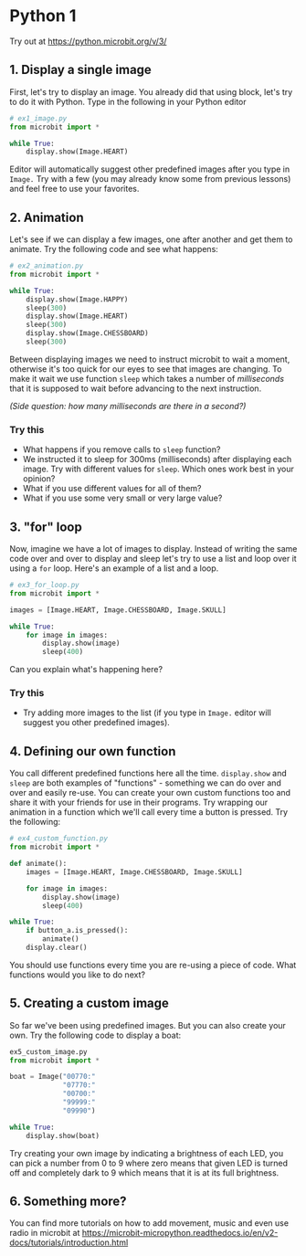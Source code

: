 # Python 1
Try out at https://python.microbit.org/v/3/

## 1. Display a single image

First, let's try to display an image. You already did that using block, let's try to do it with Python. Type in the following in your Python editor
```py
# ex1_image.py
from microbit import *

while True:
    display.show(Image.HEART)
```

Editor will automatically suggest other predefined images after you type in `Image.` Try with a few (you may already know some from previous lessons) and feel free to use your favorites.


## 2. Animation

Let's see if we can display a few images, one after another and get them to animate. Try the following code and see what happens:

```py
# ex2_animation.py
from microbit import *

while True:
    display.show(Image.HAPPY)
    sleep(300)
    display.show(Image.HEART)
    sleep(300)
    display.show(Image.CHESSBOARD)
    sleep(300)
```

Between displaying images we need to instruct microbit to wait a moment, otherwise it's too quick for our eyes to see that images are changing. To make it wait we use function `sleep` which takes a number of _milliseconds_ that it is supposed to wait before advancing to the next instruction.

_(Side question: how many milliseconds are there in a second?)_

### Try this

* What happens if you remove calls to `sleep` function? 
* We instructed it to sleep for 300ms (milliseconds) after displaying each image. Try with different values for `sleep`. Which ones work best in your opinion?
* What if you use different values for all of them?
* What if you use some very small or very large value?

## 3. "for" loop

Now, imagine we have a lot of images to display. Instead of writing the same code over and over to display and sleep let's try to use a list and loop over it using a `for` loop. Here's an example of a list and a loop.

```py
# ex3_for_loop.py 
from microbit import *

images = [Image.HEART, Image.CHESSBOARD, Image.SKULL]

while True:
    for image in images:
        display.show(image)
        sleep(400)
```

Can you explain what's happening here?

### Try this

* Try adding more images to the list (if you type in `Image.` editor will suggest you other predefined images).


## 4. Defining our own function

You call different predefined functions here all the time. `display.show` and `sleep` are both examples of "functions" - something we can do over and over and easily re-use. You can create your own custom functions too and share it with your friends for use in their programs. Try wrapping our animation in a function which we'll call every time a button is pressed. Try the following:

```py
# ex4_custom_function.py 
from microbit import *

def animate():
    images = [Image.HEART, Image.CHESSBOARD, Image.SKULL]

    for image in images:
        display.show(image)
        sleep(400)

while True:
    if button_a.is_pressed():
        animate()
    display.clear()
```

You should use functions every time you are re-using a piece of code. What functions would you like to do next?

## 5. Creating a custom image

So far we've been using predefined images. But you can also create your own. Try the following code to display a boat: 
```py
ex5_custom_image.py 
from microbit import *

boat = Image("00770:"
             "07770:"
             "00700:"
             "99999:"
             "09990")

while True:
    display.show(boat)
```



Try creating your own image by indicating a brightness of each LED, you can pick a number from 0 to 9 where zero means that given LED is turned off and completely dark to 9 which means that it is at its full brightness.



## 6. Something more?
You can find more tutorials on how to add movement, music and even use radio in microbit at
https://microbit-micropython.readthedocs.io/en/v2-docs/tutorials/introduction.html
